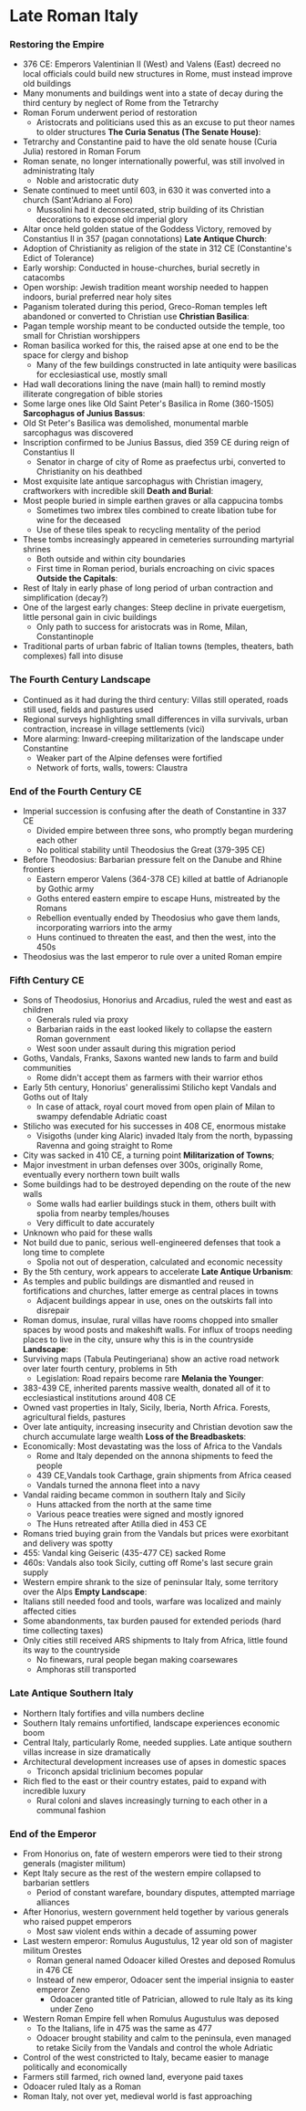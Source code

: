 # Late Roman Italy
### Restoring the Empire
 - 376 CE: Emperors Valentinian II (West) and Valens (East) decreed no local officials could build new structures in Rome, must instead improve old buildings
 - Many monuments and buildings went into a state of decay during the third century by neglect of Rome from the Tetrarchy
 - Roman Forum underwent period of restoration
	 - Aristocrats and politicians used this as an excuse to put theor names to older structures
**The Curia Senatus (The Senate House)**:
 - Tetrarchy and Constantine paid to have the old senate house (Curia Julia) restored in Roman Forum
 - Roman senate, no longer internationally powerful, was still involved in administrating Italy
	 - Noble and aristocratic duty
 - Senate continued to meet until 603, in 630 it was converted into a church (Sant'Adriano al Foro)
	 - Mussolini had it deconsecrated, strip building of its Christian decorations to expose old imperial glory
 - Altar once held golden statue of the Goddess Victory, removed by Constantius II in 357 (pagan connotations)
**Late Antique Church**:
 - Adoption of Christianity as religion of the state in 312 CE (Constantine's Edict of Tolerance)
 - Early worship: Conducted in house-churches, burial secretly in catacombs
 - Open worship: Jewish tradition meant worship needed to happen indoors, burial preferred near holy sites
 - Paganism tolerated during this period, Greco-Roman temples left abandoned or converted to Christian use
**Christian Basilica**:
 - Pagan temple worship meant to be conducted outside the temple, too small for Christian worshippers
 - Roman basilica worked for this, the raised apse at one end to be the space for clergy and bishop
	 - Many of the few buildings constructed in late antiquity were basilicas for ecclesiastical use, mostly small
 - Had wall decorations lining the nave (main hall) to remind mostly illiterate congregation of bible stories
 - Some large ones like Old Saint Peter's Basilica in Rome (360-1505)
**Sarcophagus of Junius Bassus**:
 - Old St Peter's Basilica was demolished, monumental marble sarcophagus was discovered
 - Inscription confirmed to be Junius Bassus, died 359 CE during reign of Constantius II
	 - Senator in charge of city of Rome as praefectus urbi, converted to Christianity on his deathbed
 - Most exquisite late antique sarcophagus with Christian imagery, craftworkers with incredible skill
**Death and Burial**:
 - Most people buried in simple earthen graves or alla cappucina tombs
	 - Sometimes two imbrex tiles combined to create libation tube for wine for the deceased
	 - Use of these tiles speak to recycling mentality of the period
 - These tombs increasingly appeared in cemeteries surrounding martyrial shrines
	 - Both outside and within city boundaries
	 - First time in Roman period, burials encroaching on civic spaces
**Outside the Capitals**:
 - Rest of Italy in early phase of long period of urban contraction and simplification (decay?)
 - One of the largest early changes: Steep decline in private euergetism, little personal gain in civic buildings
	 - Only path to success for aristocrats was in Rome, Milan, Constantinople
 - Traditional parts of urban fabric of Italian towns (temples, theaters, bath complexes) fall into disuse

### The Fourth Century Landscape
 - Continued as it had during the third century: Villas still operated, roads still used, fields and pastures used
 - Regional surveys highlighting small differences in villa survivals, urban contraction, increase in village settlements (vici)
 - More alarming: Inward-creeping militarization of the landscape under Constantine
	 - Weaker part of the Alpine defenses were fortified
	 - Network of forts, walls, towers: Claustra

### End of the Fourth Century CE
 - Imperial succession is confusing after the death of Constantine in 337 CE
	 - Divided empire between three sons, who promptly began murdering each other
	 - No political stability until Theodosius the Great (379-395 CE)
 - Before Theodosius: Barbarian pressure felt on the Danube and Rhine frontiers
	 - Eastern emperor Valens (364-378 CE) killed at battle of Adrianople by Gothic army
	 - Goths entered eastern empire to escape Huns, mistreated by the Romans
	 - Rebellion eventually ended by Theodosius who gave them lands, incorporating warriors into the army
	 - Huns continued to threaten the east, and then the west, into the 450s
 - Theodosius was the last emperor to rule over a united Roman empire

### Fifth Century CE
 - Sons of Theodosius, Honorius and Arcadius, ruled the west and east as children
	 - Generals ruled via proxy
	 - Barbarian raids in the east looked likely to collapse the eastern Roman government
	 - West soon under assault during this migration period
 - Goths, Vandals, Franks, Saxons wanted new lands to farm and build communities
	 - Rome didn't accept them as farmers with their warrior ethos
 - Early 5th century, Honorius' generalissimi Stilicho kept Vandals and Goths out of Italy
	 - In case of attack, royal court moved from open plain of Milan to swampy defendable Adriatic coast
 - Stilicho was executed for his successes in 408 CE, enormous mistake
	 - Visigoths (under king Alaric) invaded Italy from the north, bypassing Ravenna and going straight to Rome
 - City was sacked in 410 CE, a turning point
**Militarization of Towns**;
 - Major investment in urban defenses over 300s, originally Rome, eventually every northern town built walls
 - Some buildings had to be destroyed depending on the route of the new walls
	 - Some walls had earlier buildings stuck in them, others built with spolia from nearby temples/houses
	 - Very difficult to date accurately
 - Unknown who paid for these walls
 - Not build due to panic, serious well-engineered defenses that took a long time to complete
	 - Spolia not out of desperation, calculated and economic necessity
 - By the 5th century, work appears to accelerate
**Late Antique Urbanism**:
 - As temples and public buildings are dismantled and reused in fortifications and churches, latter emerge as central places in towns
	 - Adjacent buildings appear in use, ones on the outskirts fall into disrepair
 - Roman domus, insulae, rural villas have rooms chopped into smaller spaces by wood posts and makeshift walls. For influx of troops needing places to live in the city, unsure why this is in the countryside
**Landscape**:
 - Surviving maps (Tabula Peutingeriana) show an active road network over later fourth century, problems in 5th
	 - Legislation: Road repairs become rare
**Melania the Younger**:
 - 383-439 CE, inherited parents massive wealth, donated all of it to ecclesiastical institutions around 408 CE
 - Owned vast properties in Italy, Sicily, Iberia, North Africa. Forests, agricultural fields, pastures
 - Over late antiquity, increasing insecurity and Christian devotion saw the church accumulate large wealth
**Loss of the Breadbaskets**:
 - Economically: Most devastating was the loss of Africa to the Vandals
	 - Rome and Italy depended on the annona shipments to feed the people
	 - 439 CE,Vandals took Carthage, grain shipments from Africa ceased
	 - Vandals turned the annona fleet into a navy
 - Vandal raiding became common in southern Italy and Sicily
	 - Huns attacked from the north at the same time
	 - Various peace treaties were signed and mostly ignored
	 - The Huns retreated after Atilla died in 453 CE
 - Romans tried buying grain from the Vandals but prices were exorbitant and delivery was spotty
 - 455: Vandal king Geiseric (435-477 CE) sacked Rome
 - 460s: Vandals also took Sicily, cutting off Rome's last secure grain supply
 - Western empire shrank to the size of peninsular Italy, some territory over the Alps
**Empty Landscape**:
 - Italians still needed food and tools, warfare was localized and mainly affected cities
 - Some abandonments, tax burden paused for extended periods (hard time collecting taxes)
 - Only cities still received ARS shipments to Italy from Africa, little found its way to the countryside
	 - No finewars, rural people began making coarsewares
	 - Amphoras still transported

### Late Antique Southern Italy
 - Northern Italy fortifies and villa numbers decline
 - Southern Italy remains unfortified, landscape experiences economic boom
 - Central Italy, particularly Rome, needed supplies. Late antique southern villas increase in size dramatically
 - Architectural development increases use of apses in domestic spaces
	 - Triconch apsidal triclinium becomes popular
 - Rich fled to the east or their country estates, paid to expand with incredible luxury
	 - Rural coloni and slaves increasingly turning to each other in a communal fashion

### End of the Emperor
 - From Honorius on, fate of western emperors were tied to their strong generals (magister militum)
 - Kept Italy secure as the rest of the western empire collapsed to barbarian settlers
	 - Period of constant warefare, boundary disputes, attempted marriage alliances
 - After Honorius, western government held together by various generals who raised puppet emperors
	 - Most saw violent ends within a decade of assuming power
 - Last western emperor: Romulus Augustulus, 12 year old son of magister militum Orestes
	 - Roman general named Odoacer killed Orestes and deposed Romulus in 476 CE
	 - Instead of new emperor, Odoacer sent the imperial insignia to easter emperor Zeno
		 - Odoacer granted title of Patrician, allowed to rule Italy as its king under Zeno
 - Western Roman Empire fell when Romulus Augustulus was deposed
	 - To the Italians, life in 475 was the same as 477
	 - Odoacer brought stability and calm to the peninsula, even managed to retake Sicily from the Vandals and control the whole Adriatic
 - Control of the west constricted to Italy, became easier to manage politically and economically
 - Farmers still farmed, rich owned land, everyone paid taxes
 - Odoacer ruled Italy as a Roman
 - Roman Italy, not over yet, medieval world is fast approaching
